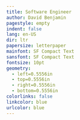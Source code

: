 ```yaml
---
title: Software Engineer
author: David Benjamin
pagestyle: empty
indent: false
lang: en-US
dir: ltr
papersize: letterpaper
mainfont: SF Compact Text
sansfont: SF Compact Text
fontsize: 10pt
geometry:
  - left=0.5556in
  - top=0.5556in
  - right=0.5556in
  - bottom=0.5556in
colorlinks: false 
linkcolor: blue
urlcolor: blue
---
```

